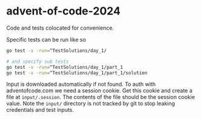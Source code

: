 # advent-of-code-2024

Code and tests colocated for convenience.

Specific tests can be run like so
```sh
go test -v -run=^TestSolutions/day_1/

# and specify sub tests
go test -v -run=^TestSolutions/day_1/part_1
go test -v -run=^TestSolutions/day_1/part_1/solution
```

Input is downloaded automatically if not found. To auth with adventofcode.com we need a session cookie. Get this cookie and create a file at `input/.session`. The contents of the file should be the session cookie value. Note the `input/` directory is not tracked by git to stop leaking credentials and test inputs.
